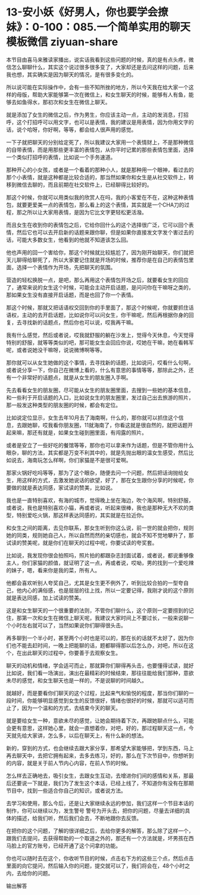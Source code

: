 # 13-安小妖《好男人，你也要学会撩妹》：0-100：085.一个简单实用的聊天模板微信 ziyuan-share

本节目由喜马来雅读家播出，说实话我看到这些问题的时候，真的是有点头疼，微信怎么聊聊什么，其实这个说过很多很多变了，大家却还是去问这样的问题，后来我也想，其实确实是因为聊天的情况，是有很多变化的。

所以说可能在实际操作中，会有一些不知所挫的地方，所以今天我在给大家一个这样的母版，帮助大家能够第一次在微信上，和女生聊天的时候，能够有人有鱼，能够去如鱼得水，那初次和女生在微信上聊天。

就是添加了女生的微信之后，作为男生，你应该主动一点，主动的发消息，打招呼，这个打招呼可以用文字，也可以是表情，我的建议是用表情，因为你用文字的话，说个哈呀，你好啊，等等，都会给人很声用的感觉。

一下子就把聊天的分别给定死了，所以我建议大家用一个表情财上，不是那种微信的自带表情，而是用那些更丰富的表情包，从你平时记累的那些表情包里面，选择一个类似打招呼的表情，比如说一个手务速道。

那种开心的小女孩，或者是一个看着的那种小人，就是那种用一个眼神，看过去的那个小表情，就是这种都是比较合适的，那当然如果你和女生是从社交软件上，转移到微信去聊的，而且前期在社交软件上，已经聊得比较好的。

那这个时候，你就可以用类似我的欣赏人在吗，我的小客爱在不在，这种这种表情包，就要更爱美一点的表情包，那么看上的这个表情，其实就是一个CHA刀的过程，那之所以让大家用表情，是因为它比文字更轻松更活潑。

而且女生在收到你的表情包之后，它给你回什么的这个选择很广泛，它可以回个表情，然后它也可以去开启新的话题来跟你聊，但是如果你直接发文字发个害过去的话，可能大多数女生，他看到的他就不知道该怎么回。

他也声用的回一个害给你，那这个时候就比较尴尬了，因为刚开始聊天，你们就把天儿聊得给聊死了，所以大家要记住就是开场的时候，推荐你是在自己的表情包里面，选择一个表情作为开场，先把聊天的氛围。

营造的轻松换脱一点，是吧，那么再用这个表情包开场之后，就要看女生的回应了，通常来说的女生这个时候，可能会主动开启话题，是问问你在干嘛呀之类的，那如果女生没有直接开启话题，而是也回了你一个表情。

那这个时候，那就又把话语权交回到你的手里面了，那这个时候呢，你就要抓住话语权，主动的去开启话题，比如说你可以问女生，你干嘛呢，然后再根据你身的回复，去寻找新的话题点，然后你也可以说，哎我再干嘛。

我有什么感觉，然后或者说，哎我就舒服的躺在沙发上，觉得今天休息，今天觉得特别的舒服，就等等类似的吧，那可能女生会回应你说，哎她在干嘛，她在看韩军呢，或者说她没干嘛呀，说说微博啊等等。

那你就可以从女生她做的这个事情，去寻找新的话题，比如说问，哎看什么句啊，或者说分享一下，你自己在微博上看的，什么有意思的事情等等，那除此之外，还有一个非常好的话题点，就是从女生的朋友圈入手啊。

先去看看女生的朋友圈，尽可能从女生的朋友圈里面，去搜到一些她的基本信息，和一些利于开启话题的入口，比如说女生的朋友圈里，发过自己出去旅游的照片，那一般发这种类型的朋友圈的时候，都会有定位。

比如说定位显示，女生去年10月去了海南啊，什么的，那你就可以抓住这个信息，去跟她聊，哎我看你朋友圈，11就海南了，你看这就是很自然的，就把话题开起来嘛，那还有就是，如果女生碰到圈里面，有闯露的照片。

或者是安立了一些好吃的餐馆等等，那你也可以拿来作为话题，但是不管你用什么眼杂，聊的方法，其实都是万变不利其中的，就是先抛出眼的温女生感受，然后比如说去，海南玩怎么样啊，你们家猫是不是很可爱啊。

那家火锅好吃吗等等，那为了这个眼杂，随便去问一个问题，然后把话询抛给女生，用这样的方式，去激发她说话的欲望，好了，那在女生跟你分享的时候呢，你要做的就是表达同感，家试读的赞美，比如说。

我也是一直特别喜欢，有海的城市，觉得晚上坐在海边，吹个海风啊，特别舒服，或者说，我也是特别喜欢小猫，再或者说，听起来很棒，我也是那种无大不欢的类型，特别爱吃火锅，那这样表达同感的，其实就是在拉近你。

和女生之间的距离，去见你联系，那女生听到你这么说，前一世的就会把你，规则她的同类，规则她自己人，所以自然而然的亲切感也，就会不知不觉地攀升了，那试读的赞美呢，就是你们在聊天的过程中呢，你要试读的夸奖套。

比如说，我发现你很会拍照吗，照片拍的都跟杂志封面试着，或者说，都说重够像主人，你们家猫的颜值，就证明了这一点，再或者说，哎呦，男的找到一个爱吃辣的妹子，嗯，看来你是我的菜，所有人。

他都会喜欢听别人夸奖自己，尤其是女生更不例外了，听到比较合拍的一型夸自己，他内心的满俗感，也是层层的往上找，所以一定要记得，我刚才说的这个原则就是表达同感，加上试读的赞美。

这是和女生聊天的一个很重要的法则，不管你们聊什么，这个原则一定要捞到的记住，那第一次和女生在微信上聊天呢，我建议大家时间上不要过长，一般来说聊一个小时左右就可以了，当然如果说你们聊得很头击。

再多聊到一个半小时，甚至两个小时也是可以的，那在长的话就不太好了，因为你们也不能去赶时间，一晚上把能聊的话，题都聊得那以后怎么办，对吧，所以在这个，在出此聊天的过程中，你要善于去观察女生。

聊天的动机和情绪，学会适可而止，那就算你们聊得再头击，也要懂得试读，就好比如说，我们看一场演出，演出在最精彩的时候结束，那往往能给我们那种，意欲未尽的感觉，和女生聊天也是一样的，不是说聊的时间越久。

就越好，而是要看你们聊天的这个过程，比起来气和愉悦的程度，那当你们聊的一段时间，你能够明显感觉到女生的反馈很好，情绪也很好的时候，那就可以适可而止了，因为一个温和的方式，去结束今天的聊天。

就是要给女生一种，意欲未尽的感觉，让她会期待着下次，再跟她聊点什么，可能会更有意思，这样她心里，就会一直想着你，对吧，好的，那过程聊天这一点，今天就先给大家讲，怎么多，以后在聊天上，有什么新的想法。

新的，穿到的方式，也会继续去跟大家分享，那希望大家能够把，学到东西，马上再去聊天中，去把它拥有起来，去多去练习，好的，那么在下次节目中，你想听到的内容，就是关于前人节内心内容，在前人节的时候。

怎么样去正确地去，吸引女生，去跟女生互动，去增进你们间的感情和关系，那最后还要说一下就是，我们为了发生这个本话，已经上线了，不知道你有没有在那期节目中，找到一些适合你自己的知识，或者说方法。

去学习和使用，那么今后，还是让大家继续永远的参加，我们这样一个节目本话的制作，你可以继续以为，发生警号 警号为开头去，把你的问题，尽量去详细的具体的描述，给我们听，然后我们会去，不断地跟你去反馈。

在把你的这个问题，了解的很详细之后，去给你更多的解答，那么除了这样一个，跟我们去提问，去获得帮助的一个取道之外的，那还有一个方法就是，坏男孩在西马脸上的官方账号，已经开通了这个问拿的功能。

你也可以随时去在这个，你收听节目的时候，点击右下方的这些三个点，然后点击里面的向它提问，然后输入你的问题，提交就可以了，我们将会在，48个小时之内，去给你的问题。

输出解答